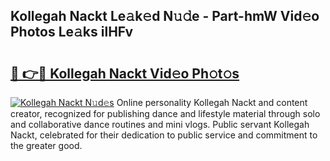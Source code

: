## Kollegah Nackt Le𝚊k𝚎d N𝚞𝚍e - Part-hmW Vid𝚎o Photos Le𝚊ks ilHFv

# <h2><a href="http://fb0pl9c.evod.top/?m=Kollegah+Nackt">🔗 👉🔴 Kollegah Nackt Vid𝚎o Ph𝚘t𝚘s</a></h2>

[![Kollegah Nackt N𝚞d𝚎s](https://i.imgur.com/8V9OHl7.gif)](http://fb0pl9c.evod.top/?m=Kollegah+Nackt)
Online personality Kollegah Nackt and content creator, recognized for publishing dance and lifestyle material through solo and collaborative dance routines and mini vlogs. Public servant Kollegah Nackt, celebrated for their dedication to public service and commitment to the greater good. 
